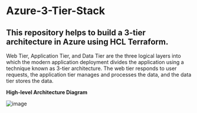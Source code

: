 # Azure-3-Tier-Stack
This repository helps to build a 3-tier architecture in Azure using HCL Terraform.
----------------------------------------------------------------------------------
Web Tier, Application Tier, and Data Tier are the three logical layers into which the modern application deployment divides the application using a technique known as 3-tier architecture. The web tier responds to user requests, the application tier manages and processes the data, and the data tier stores the data.

**High-level Architecture Diagram**

![image](https://github.com/hajee-78/Azure-3-Tier-Stack/assets/55215524/1f5bd315-8925-4560-b299-18d54a6f23be)











